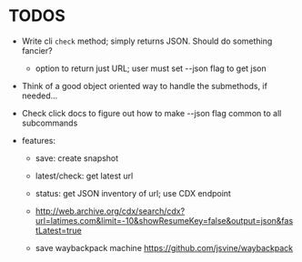 # TODOS

- Write cli `check` method; simply returns JSON. Should do something fancier?
    - option to return just URL; user must set --json flag to get json
- Think of a good object oriented way to handle the submethods, if needed...
- Check click docs to figure out how to make --json flag common to all subcommands


- features:
    - save: create snapshot
    - latest/check: get latest url
    - status: get JSON inventory of url; use CDX endpoint
    - http://web.archive.org/cdx/search/cdx?url=latimes.com&limit=-10&showResumeKey=false&output=json&fastLatest=true

    - save waybackpack machine https://github.com/jsvine/waybackpack


